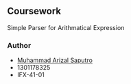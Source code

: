 ## Coursework

Simple Parser for Arithmatical Expression


### Author

* [Muhammad Arizal Saputro](https://github.com/arizalsaputro)
* 1301178325
* IFX-41-01